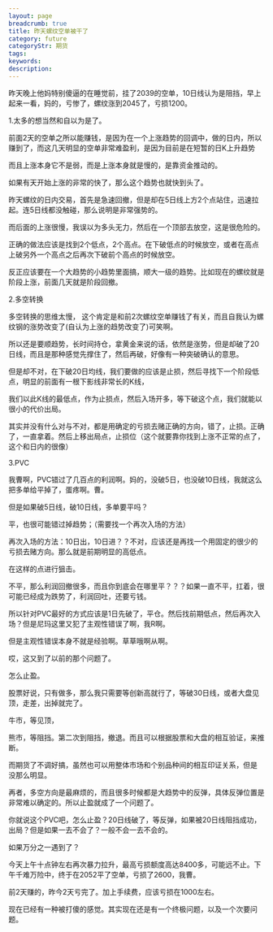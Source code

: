 ```yaml
---
layout: page
breadcrumb: true
title: 昨天螺纹空单被干了
category: future
categoryStr: 期货
tags: 
keywords: 
description: 
---
```



昨天晚上他妈特别傻逼的在睡觉前，挂了2039的空单，10日线认为是阻挡，早上起来一看，妈的，亏惨了，螺纹涨到2045了，亏损1200。

1.太多的想当然和自以为是了。

前面2天的空单之所以能赚钱，是因为在一个上涨趋势的回调中，做的日内，所以赚到了，而这几天明显的空单非常难盈利，是因为目前是在短暂的日K上升趋势

而且上涨本身它不是弱，而是上涨本身就是慢的，是靠资金推动的。

如果有天开始上涨的非常的快了，那么这个趋势也就快到头了。

昨天螺纹的日内交易，首先是急速回撤，但是却在5日线上方2个点站住，迅速拉起。连5日线都没触碰，那么说明是非常强势的。

而后面的上涨很慢，我误以为多头无力，然后在一个顶部去放空，这是很危险的。

正确的做法应该是找到2个低点，2个高点。在下破低点的时候放空，或者在高点上破另外一个高点之后再次下破前个高点的时候放空。


反正应该要在一个大趋势的小趋势里面搞，顺大一级的趋势。比如现在的螺纹就是阶段上涨，前面几天就是阶段回撤。

2.多空转换

多空转换的思维太慢， 这个肯定是和前2次螺纹空单赚钱了有关，而且自我认为螺纹钢的涨势改变了(自认为上涨的趋势改变了)可笑啊。

所以还是要顺趋势，长时间持仓，拿黄金来说的话，依然是涨势，但是却破了20日线，而且是那种感觉先撑住了，然后再破，好像有一种突破确认的意思。

但是却不对，在下破20日均线，我们要做的应该是止损，然后寻找下一个阶段低点，明显的前面有一根下影线非常长的K线，

我们以此K线的最低点，作为止损点，然后入场开多，等下破这个点，我们就能以很小的代价出局。

其实并没有什么对与不对，都是用确定的亏损去赌正确的方向，错了，止损。正确了，一直拿着。然后上移出局点，止损位（这个就要靠你找到上涨不正常的点了，这个和日内的很像）

3.PVC

我曹啊，PVC错过了几百点的利润啊。妈的，没破5日，也没破10日线，我就这么把多单给平掉了，蛋疼啊。曹。

但是如果破5日线，破10日线，多单要平吗？

平，也很可能错过掉趋势；（需要找一个再次入场的方法）

再次入场的方法：10日出，10日进？？不对，应该还是再找一个用固定的很少的亏损去赌方向。那么就是前期明显的高低点。

在这样的点进行狙击。


不平，那么利润回撤很多，而且你到底会在哪里平？？？如果一直不平，扛着，很可能已经成为跌势了，利润回吐，还要亏钱。

所以针对PVC最好的方式应该是1日先破了，平仓。然后找前期低点，然后再次入场？但是尼玛这里又犯了主观性错误了啊，我R啊。


但是主观性错误本身不就是经验啊。草草哦啊从啊。

哎，这又到了以前的那个问题了。

怎么止盈。

股票好说，只有做多，那么我只需要等创新高就行了，等破30日线，或者大盘见顶，走差，出掉就完了。

牛市，等见顶，

熊市，等阻挡。第二次到阻挡，撤退。而且可以根据股票和大盘的相互验证，来推断。


而期货了不调好搞，虽然也可以用整体市场和个别品种间的相互印证关系，但是 没那么明显。

再者，多空方向是最麻烦的，而且很多时候都是大趋势中的反弹，具体反弹位置是非常难以确定的。所以止盈就成了一个问题了。


你就说这个PVC吧，怎么止盈？20日线破了，等反弹，如果被20日线阻挡成功，出局？但是如果一去不会了？一般不会一去不会的。

如果万分之一遇到了？


今天上午十点钟左右再次暴力拉升，最高亏损额度高达8400多，可能远不止。下午千难万险中，终于在2052平了空单，亏损了2600，我曹。

前2天赚的，昨今2天亏完了。加上手续费，应该亏损在1000左右。

现在已经有一种被打傻的感觉。其实现在还是有一个终极问题，以及一个次要问题。






